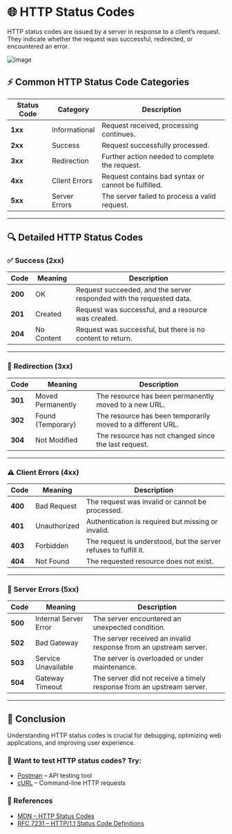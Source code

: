# 🌐 HTTP Status Codes

HTTP status codes are issued by a server in response to a client’s request. They indicate whether the request was successful, redirected, or encountered an error.

![image](https://github.com/user-attachments/assets/9a56def4-167d-4081-92c0-e6c1e8be63f2)


## ⚡ Common HTTP Status Code Categories

| Status Code | Category       | Description                                        |
|------------|---------------|----------------------------------------------------|
| **1xx**    | Informational  | Request received, processing continues.          |
| **2xx**    | Success        | Request successfully processed.                   |
| **3xx**    | Redirection    | Further action needed to complete the request.   |
| **4xx**    | Client Errors  | Request contains bad syntax or cannot be fulfilled. |
| **5xx**    | Server Errors  | The server failed to process a valid request.    |

---

## 🔍 Detailed HTTP Status Codes

### ✅ **Success (2xx)**
| Code  | Meaning               | Description |
|-------|-----------------------|-------------|
| **200** | OK                    | Request succeeded, and the server responded with the requested data. |
| **201** | Created               | Request was successful, and a resource was created. |
| **204** | No Content            | Request was successful, but there is no content to return. |

---

### 🔀 **Redirection (3xx)**
| Code  | Meaning               | Description |
|-------|-----------------------|-------------|
| **301** | Moved Permanently     | The resource has been permanently moved to a new URL. |
| **302** | Found (Temporary)     | The resource has been temporarily moved to a different URL. |
| **304** | Not Modified          | The resource has not changed since the last request. |

---

### ⚠️ **Client Errors (4xx)**
| Code  | Meaning               | Description |
|-------|-----------------------|-------------|
| **400** | Bad Request           | The request was invalid or cannot be processed. |
| **401** | Unauthorized          | Authentication is required but missing or invalid. |
| **403** | Forbidden             | The request is understood, but the server refuses to fulfill it. |
| **404** | Not Found             | The requested resource does not exist. |

---

### 🚨 **Server Errors (5xx)**
| Code  | Meaning               | Description |
|-------|-----------------------|-------------|
| **500** | Internal Server Error | The server encountered an unexpected condition. |
| **502** | Bad Gateway           | The server received an invalid response from an upstream server. |
| **503** | Service Unavailable   | The server is overloaded or under maintenance. |
| **504** | Gateway Timeout       | The server did not receive a timely response from an upstream server. |

---

## 🚀 Conclusion

Understanding HTTP status codes is crucial for debugging, optimizing web applications, and improving user experience.

### 🔹 Want to test HTTP status codes? Try:
- [Postman](https://www.postman.com/) – API testing tool  
- [cURL](https://curl.se/) – Command-line HTTP requests  

### 🔗 References
- [MDN – HTTP Status Codes](https://developer.mozilla.org/en-US/docs/Web/HTTP/Status)  
- [RFC 7231 – HTTP/1.1 Status Code Definitions](https://datatracker.ietf.org/doc/html/rfc7231)  
